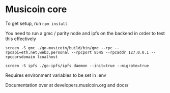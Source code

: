Musicoin core
===============

To get setup, run `npm install`

You need to run a gmc / parity node and ipfs on the backend in order to test this effectively

```
screen -S gmc ./go-musicoin/build/bin/gmc --rpc --rpcapi=eth,net,web3,personal --rpcport 8545 --rpcaddr 127.0.0.1 --rpccorsdomain lcoalhost
```

```
screen -S ipfs ./go-ipfs/ipfs daemon --init=true --migrate=true
```

Requires environment variables to be set in .env

Documentation over at developers.musicoin.org and docs/
